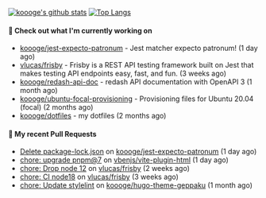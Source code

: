 [![koooge's github stats](https://github-readme-stats.vercel.app/api?username=koooge&count_private=true&show_icons=true)](https://github.com/anuraghazra/github-readme-stats)
[![Top Langs](https://github-readme-stats.vercel.app/api/top-langs/?username=koooge&langs_count=5)](https://github.com/anuraghazra/github-readme-stats)

#### 👷 Check out what I'm currently working on

- [koooge/jest-expecto-patronum](https://github.com/koooge/jest-expecto-patronum) - Jest matcher expecto patronum! (1 day ago)
- [vlucas/frisby](https://github.com/vlucas/frisby) - Frisby is a REST API testing framework built on Jest that makes testing API endpoints easy, fast, and fun. (3 weeks ago)
- [koooge/redash-api-doc](https://github.com/koooge/redash-api-doc) - redash API documentation with OpenAPI 3 (1 month ago)
- [koooge/ubuntu-focal-provisioning](https://github.com/koooge/ubuntu-focal-provisioning) - Provisioning files for Ubuntu 20.04 (focal) (2 months ago)
- [koooge/dotfiles](https://github.com/koooge/dotfiles) - my dotfiles (2 months ago)

#### 🔨 My recent Pull Requests

- [Delete package-lock.json](https://github.com/koooge/jest-expecto-patronum/pull/3) on [koooge/jest-expecto-patronum](https://github.com/koooge/jest-expecto-patronum) (1 day ago)
- [chore: upgrade pnpm@7](https://github.com/vbenjs/vite-plugin-html/pull/101) on [vbenjs/vite-plugin-html](https://github.com/vbenjs/vite-plugin-html) (1 day ago)
- [chore: Drop node 12](https://github.com/vlucas/frisby/pull/585) on [vlucas/frisby](https://github.com/vlucas/frisby) (2 weeks ago)
- [chore: CI node18](https://github.com/vlucas/frisby/pull/584) on [vlucas/frisby](https://github.com/vlucas/frisby) (3 weeks ago)
- [chore: Update stylelint](https://github.com/koooge/hugo-theme-geppaku/pull/6) on [koooge/hugo-theme-geppaku](https://github.com/koooge/hugo-theme-geppaku) (1 month ago)

